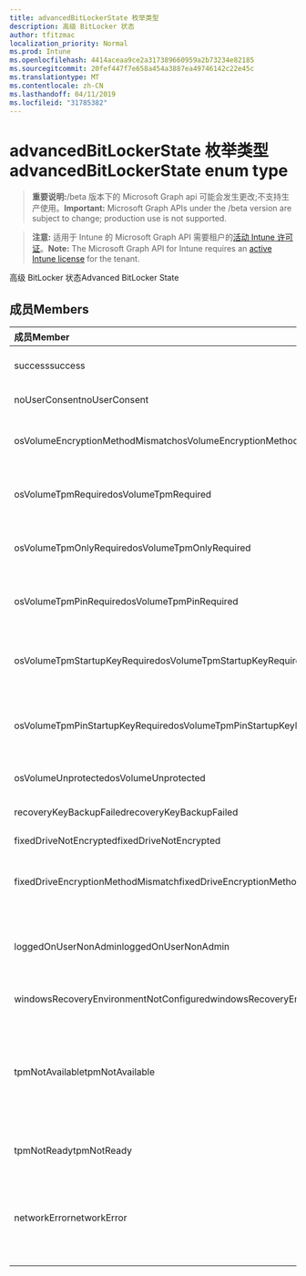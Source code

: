```yaml
---
title: advancedBitLockerState 枚举类型
description: 高级 BitLocker 状态
author: tfitzmac
localization_priority: Normal
ms.prod: Intune
ms.openlocfilehash: 4414aceaa9ce2a317389660959a2b73234e82185
ms.sourcegitcommit: 20fef447f7e658a454a3887ea49746142c22e45c
ms.translationtype: MT
ms.contentlocale: zh-CN
ms.lasthandoff: 04/11/2019
ms.locfileid: "31785382"
---
```

# <a name="advancedbitlockerstate-enum-type"></a><span data-ttu-id="429a3-103">advancedBitLockerState 枚举类型</span><span class="sxs-lookup"><span data-stu-id="429a3-103">advancedBitLockerState enum type</span></span>

> <span data-ttu-id="429a3-104">**重要说明:**/beta 版本下的 Microsoft Graph api 可能会发生更改;不支持生产使用。</span><span class="sxs-lookup"><span data-stu-id="429a3-104">**Important:** Microsoft Graph APIs under the /beta version are subject to change; production use is not supported.</span></span>

> <span data-ttu-id="429a3-105">**注意:** 适用于 Intune 的 Microsoft Graph API 需要租户的[活动 Intune 许可证](https://go.microsoft.com/fwlink/?linkid=839381)。</span><span class="sxs-lookup"><span data-stu-id="429a3-105">**Note:** The Microsoft Graph API for Intune requires an [active Intune license](https://go.microsoft.com/fwlink/?linkid=839381) for the tenant.</span></span>

<span data-ttu-id="429a3-106">高级 BitLocker 状态</span><span class="sxs-lookup"><span data-stu-id="429a3-106">Advanced BitLocker State</span></span>

## <a name="members"></a><span data-ttu-id="429a3-107">成员</span><span class="sxs-lookup"><span data-stu-id="429a3-107">Members</span></span>
|<span data-ttu-id="429a3-108">成员</span><span class="sxs-lookup"><span data-stu-id="429a3-108">Member</span></span>|<span data-ttu-id="429a3-109">值</span><span class="sxs-lookup"><span data-stu-id="429a3-109">Value</span></span>|<span data-ttu-id="429a3-110">说明</span><span class="sxs-lookup"><span data-stu-id="429a3-110">Description</span></span>|
|:---|:---|:---|
|<span data-ttu-id="429a3-111">success</span><span class="sxs-lookup"><span data-stu-id="429a3-111">success</span></span>|<span data-ttu-id="429a3-112">0</span><span class="sxs-lookup"><span data-stu-id="429a3-112">0</span></span>|<span data-ttu-id="429a3-113">高级 BitLocker 状态成功</span><span class="sxs-lookup"><span data-stu-id="429a3-113">Advanced BitLocker State Success</span></span>|
|<span data-ttu-id="429a3-114">noUserConsent</span><span class="sxs-lookup"><span data-stu-id="429a3-114">noUserConsent</span></span>|<span data-ttu-id="429a3-115">1</span><span class="sxs-lookup"><span data-stu-id="429a3-115">1</span></span>|<span data-ttu-id="429a3-116">用户永远不同意加密</span><span class="sxs-lookup"><span data-stu-id="429a3-116">User never gave consent for Encryption</span></span>|
|<span data-ttu-id="429a3-117">osVolumeEncryptionMethodMismatch</span><span class="sxs-lookup"><span data-stu-id="429a3-117">osVolumeEncryptionMethodMismatch</span></span>|<span data-ttu-id="429a3-118">双面</span><span class="sxs-lookup"><span data-stu-id="429a3-118">2</span></span>|<span data-ttu-id="429a3-119">OS 卷的加密方法与策略设置的不同</span><span class="sxs-lookup"><span data-stu-id="429a3-119">Encryption method of OS Volume is different than that set by policy</span></span>|
|<span data-ttu-id="429a3-120">osVolumeTpmRequired</span><span class="sxs-lookup"><span data-stu-id="429a3-120">osVolumeTpmRequired</span></span>|<span data-ttu-id="429a3-121">4</span><span class="sxs-lookup"><span data-stu-id="429a3-121">4</span></span>|<span data-ttu-id="429a3-122">TPM 不用于保护 OS 卷, 但策略是必需的</span><span class="sxs-lookup"><span data-stu-id="429a3-122">TPM not used for protection of OS volume, but is required by policy</span></span>|
|<span data-ttu-id="429a3-123">osVolumeTpmOnlyRequired</span><span class="sxs-lookup"><span data-stu-id="429a3-123">osVolumeTpmOnlyRequired</span></span>|<span data-ttu-id="429a3-124">utf-8</span><span class="sxs-lookup"><span data-stu-id="429a3-124">8</span></span>|<span data-ttu-id="429a3-125">仅 TPM 保护未用于 OS 卷, 但策略是必需的</span><span class="sxs-lookup"><span data-stu-id="429a3-125">TPM only protection not used for OS volume, but is required by policy</span></span>|
|<span data-ttu-id="429a3-126">osVolumeTpmPinRequired</span><span class="sxs-lookup"><span data-stu-id="429a3-126">osVolumeTpmPinRequired</span></span>|<span data-ttu-id="429a3-127">位</span><span class="sxs-lookup"><span data-stu-id="429a3-127">16</span></span>|<span data-ttu-id="429a3-128">TPM + PIN 保护不用于 OS 卷, 但策略要求</span><span class="sxs-lookup"><span data-stu-id="429a3-128">TPM+PIN protection not used for OS volume, but is required by policy</span></span>|
|<span data-ttu-id="429a3-129">osVolumeTpmStartupKeyRequired</span><span class="sxs-lookup"><span data-stu-id="429a3-129">osVolumeTpmStartupKeyRequired</span></span>|<span data-ttu-id="429a3-130">32</span><span class="sxs-lookup"><span data-stu-id="429a3-130">32</span></span>|<span data-ttu-id="429a3-131">TPM + 启动密钥保护不用于 OS 卷, 但策略要求</span><span class="sxs-lookup"><span data-stu-id="429a3-131">TPM+Startup Key protection not used for OS volume, but is required by policy</span></span>|
|<span data-ttu-id="429a3-132">osVolumeTpmPinStartupKeyRequired</span><span class="sxs-lookup"><span data-stu-id="429a3-132">osVolumeTpmPinStartupKeyRequired</span></span>|<span data-ttu-id="429a3-133">64</span><span class="sxs-lookup"><span data-stu-id="429a3-133">64</span></span>|<span data-ttu-id="429a3-134">TPM + PIN + 启动密钥不用于 OS 卷, 但策略是必需的</span><span class="sxs-lookup"><span data-stu-id="429a3-134">TPM+PIN+Startup Key not used for OS volume, but is required by policy</span></span>|
|<span data-ttu-id="429a3-135">osVolumeUnprotected</span><span class="sxs-lookup"><span data-stu-id="429a3-135">osVolumeUnprotected</span></span>|<span data-ttu-id="429a3-136">128</span><span class="sxs-lookup"><span data-stu-id="429a3-136">128</span></span>|<span data-ttu-id="429a3-137">检测到未受保护的 OS 卷</span><span class="sxs-lookup"><span data-stu-id="429a3-137">Un-protected OS Volume was detected</span></span>|
|<span data-ttu-id="429a3-138">recoveryKeyBackupFailed</span><span class="sxs-lookup"><span data-stu-id="429a3-138">recoveryKeyBackupFailed</span></span>|<span data-ttu-id="429a3-139">256</span><span class="sxs-lookup"><span data-stu-id="429a3-139">256</span></span>|<span data-ttu-id="429a3-140">恢复密钥备份失败</span><span class="sxs-lookup"><span data-stu-id="429a3-140">Recovery key backup failed</span></span>|
|<span data-ttu-id="429a3-141">fixedDriveNotEncrypted</span><span class="sxs-lookup"><span data-stu-id="429a3-141">fixedDriveNotEncrypted</span></span>|<span data-ttu-id="429a3-142">512</span><span class="sxs-lookup"><span data-stu-id="429a3-142">512</span></span>|<span data-ttu-id="429a3-143">固定驱动器未加密</span><span class="sxs-lookup"><span data-stu-id="429a3-143">Fixed Drive not encrypted</span></span>|
|<span data-ttu-id="429a3-144">fixedDriveEncryptionMethodMismatch</span><span class="sxs-lookup"><span data-stu-id="429a3-144">fixedDriveEncryptionMethodMismatch</span></span>|<span data-ttu-id="429a3-145">1024</span><span class="sxs-lookup"><span data-stu-id="429a3-145">1024</span></span>|<span data-ttu-id="429a3-146">固定驱动器的加密方法与策略设置不同</span><span class="sxs-lookup"><span data-stu-id="429a3-146">Encryption method of Fixed Drive is different than that set by policy</span></span>|
|<span data-ttu-id="429a3-147">loggedOnUserNonAdmin</span><span class="sxs-lookup"><span data-stu-id="429a3-147">loggedOnUserNonAdmin</span></span>|<span data-ttu-id="429a3-148">2048</span><span class="sxs-lookup"><span data-stu-id="429a3-148">2048</span></span>|<span data-ttu-id="429a3-149">登录用户是非管理员的。这需要将 "AllowStandardUserEncryption" 策略设置为1</span><span class="sxs-lookup"><span data-stu-id="429a3-149">Logged on user is non-admin. This requires “AllowStandardUserEncryption” policy set to 1</span></span>|
|<span data-ttu-id="429a3-150">windowsRecoveryEnvironmentNotConfigured</span><span class="sxs-lookup"><span data-stu-id="429a3-150">windowsRecoveryEnvironmentNotConfigured</span></span>|<span data-ttu-id="429a3-151">4096</span><span class="sxs-lookup"><span data-stu-id="429a3-151">4096</span></span>|<span data-ttu-id="429a3-152">未配置 WinRE</span><span class="sxs-lookup"><span data-stu-id="429a3-152">WinRE is not configured</span></span>|
|<span data-ttu-id="429a3-153">tpmNotAvailable</span><span class="sxs-lookup"><span data-stu-id="429a3-153">tpmNotAvailable</span></span>|<span data-ttu-id="429a3-154">8192</span><span class="sxs-lookup"><span data-stu-id="429a3-154">8192</span></span>|<span data-ttu-id="429a3-155">TPM 对 BitLocker 不可用。</span><span class="sxs-lookup"><span data-stu-id="429a3-155">TPM is not available for BitLocker.</span></span> <span data-ttu-id="429a3-156">这意味着 tpm 不存在, 或者设置了 tpm 不可用注册表替代, 或者主机 OS 位于便携/罗马盘上</span><span class="sxs-lookup"><span data-stu-id="429a3-156">This means TPM is not present, or TPM unavailable registry override is set or host OS is on portable/rome-able drive</span></span>|
|<span data-ttu-id="429a3-157">tpmNotReady</span><span class="sxs-lookup"><span data-stu-id="429a3-157">tpmNotReady</span></span>|<span data-ttu-id="429a3-158">16384</span><span class="sxs-lookup"><span data-stu-id="429a3-158">16384</span></span>|<span data-ttu-id="429a3-159">TPM 尚未准备好用于 BitLocker</span><span class="sxs-lookup"><span data-stu-id="429a3-159">TPM is not ready for BitLocker</span></span>|
|<span data-ttu-id="429a3-160">networkError</span><span class="sxs-lookup"><span data-stu-id="429a3-160">networkError</span></span>|<span data-ttu-id="429a3-161">32768</span><span class="sxs-lookup"><span data-stu-id="429a3-161">32768</span></span>|<span data-ttu-id="429a3-162">网络不可用。</span><span class="sxs-lookup"><span data-stu-id="429a3-162">Network not available.</span></span> <span data-ttu-id="429a3-163">这是恢复密钥备份所必需的。</span><span class="sxs-lookup"><span data-stu-id="429a3-163">This is required for recovery key backup.</span></span> <span data-ttu-id="429a3-164">此报告适用于支持驱动器加密的设备</span><span class="sxs-lookup"><span data-stu-id="429a3-164">This is reported for Drive Encryption capable devices</span></span>|





